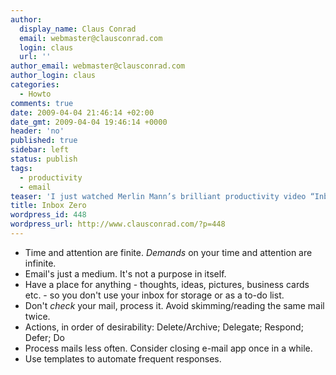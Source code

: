 ```yaml
---
author:
  display_name: Claus Conrad
  email: webmaster@clausconrad.com
  login: claus
  url: ''
author_email: webmaster@clausconrad.com
author_login: claus
categories:
  - Howto
comments: true
date: 2009-04-04 21:46:14 +02:00
date_gmt: 2009-04-04 19:46:14 +0000
header: 'no'
published: true
sidebar: left
status: publish
tags:
  - productivity
  - email
teaser: 'I just watched Merlin Mann’s brilliant productivity video “Inbox Zero” from 2007 for the second time, these are my unedited notes from the video:'
title: Inbox Zero
wordpress_id: 448
wordpress_url: http://www.clausconrad.com/?p=448
---
```

*   Time and attention are finite. _Demands_ on your time and attention are infinite.
*   Email's just a medium. It's not a purpose in itself.
*   Have a place for anything - thoughts, ideas, pictures, business cards etc. - so you don't use your inbox for storage or as a to-do list.
*   Don't _check_ your mail, process it. Avoid skimming/reading the same mail twice.
*   Actions, in order of desirability: Delete/Archive; Delegate; Respond; Defer; Do
*   Process mails less often. Consider closing e-mail app once in a while.
*   Use templates to automate frequent responses.
